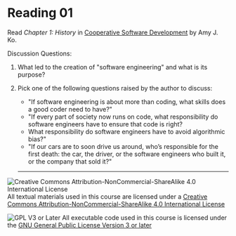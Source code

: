# Reading 01

Read _Chapter 1: History_ in [Cooperative Software Development](https://faculty.washington.edu/ajko/books/cooperative-software-development/) by Amy J. Ko.

Discussion Questions:

1. What led to the creation of "software engineering" and what is its purpose?
2. Pick one of the following questions raised by the author to discuss:
   - "If software engineering is about more than coding, what skills does a good coder need to have?"
   - "If every part of society now runs on code, what responsibility do software engineers have to ensure that code is right?
   - What responsibility do software engineers have to avoid algorithmic bias?"
   - "If our cars are to soon drive us around, who’s responsible for the first death: the car, the driver, or the software engineers who built it, or the company that sold it?"

   ---

![Creative Commons Attribution-NonCommercial-ShareAlike 4.0 International License](https://i.creativecommons.org/l/by-nc-sa/4.0/88x31.png "Creative Commons Attribution-NonCommercial-ShareAlike 4.0 International License") All textual materials used in this course are licensed under a [Creative Commons Attribution-NonCommercial-ShareAlike 4.0 International License](http://creativecommons.org/licenses/by-nc-sa/4.0/)

![GPL V3 or Later](https://www.gnu.org/graphics/gplv3-or-later-sm.png "GPL V3 or later") All executable code used in this course is licensed under the [GNU General Public License Version 3 or later](https://www.gnu.org/licenses/gpl.txt)
